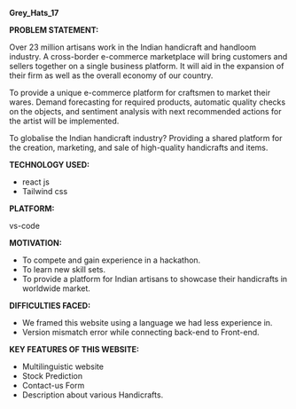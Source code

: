 **Grey_Hats_17**


**PROBLEM STATEMENT:**

Over 23 million artisans work in the Indian handicraft and handloom industry. A cross-border e-commerce marketplace will bring customers and sellers together on a single business platform. It will aid in the expansion of their firm as well as the overall economy of our country.

To provide a unique e-commerce platform for craftsmen to market their wares. Demand forecasting for required products, automatic quality checks on the objects, and sentiment analysis with next recommended actions for the artist will be implemented.

To globalise the Indian handicraft industry? Providing a shared platform for the creation, marketing, and sale of high-quality handicrafts and items.

**TECHNOLOGY USED:**

* react js
* Tailwind css

**PLATFORM:**

vs-code

**MOTIVATION:**
 
* To compete and gain experience in a hackathon.
* To learn new skill sets.
* To provide a platform for Indian artisans to showcase their handicrafts in worldwide market.
 
**DIFFICULTIES FACED:**

*  We framed this website using a language we had less experience in.
*  Version mismatch error while connecting back-end to Front-end.
  
 **KEY FEATURES OF THIS WEBSITE:**

 * Multilinguistic website
 * Stock Prediction
 * Contact-us Form
 * Description about  various Handicrafts. 
